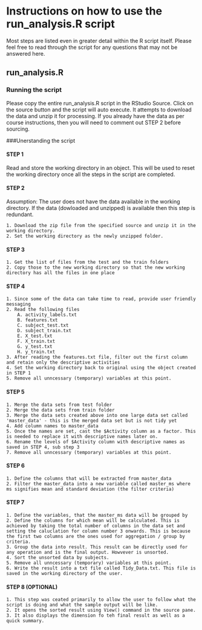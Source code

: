 # Instructions on how to use the run_analysis.R script

Most steps are listed even in greater detail within the R script itself. Please feel free to read through the script for any questions that may not be answered here.

## run_analysis.R
### Running the script
Please copy the entire run_analysis.R script in the RStudio Source. Click on the source button and the script will auto execute.
It attempts to download the data and unzip it for processing. If you already have the data as per course instructions, then you will need to comment out 
STEP 2 before sourcing.

###Unerstanding the script
#### STEP 1
Read and store the working directory in an object. This will be used to reset the working directory once all the steps in the script are completed.

#### STEP 2
Assumption: The user does not have the data available in the working directory. If the data (dowloaded and unzipped) is available then this step is redundant.

	1. Download the zip file from the specified source and unzip it in the working directory.
	2. Set the working directory as the newly unzipped folder.

#### STEP 3
	1. Get the list of files from the test and the train folders
	2. Copy those to the new working directory so that the new working directory has all the files in one place
	
#### STEP 4
	1. Since some of the data can take time to read, provide user friendly messaging
	2. Read the following files	
		A. activity_labels.txt
		B. features.txt
		C. subject_test.txt
		D. subject_train.txt
		E. X_test.txt
		F. X_train.txt
		G. y_test.txt
		H. y_train.txt
	3. After reading the features.txt file, filter out the first column and retain only the descriptive activities
	4. Set the working directory back to original using the object created in STEP 1
	5. Remove all unncessary (temporary) variables at this point.
	
#### STEP 5
	1. Merge the data sets from test folder
	2. Merge the data sets from train folder
	3. Merge the data sets created above into one large data set called 'master_data' - this is the merged data set but is not tidy yet
	4. Add column names to master_data
	5. Once the names are set, cast the $Activity column as a factor. This is needed to replace it with descriptive names later on.
	6. Rename the levels of $Activity column with descriptive names as saved in STEP 4, sub step 3
	7. Remove all unncessary (temporary) variables at this point.
	
#### STEP 6
	1. Define the columns that will be extracted from master_data
	2. Filter the master_data into a new variable called master_ms where ms signifies mean and standard deviation (the filter criteria)

#### STEP 7
	1. Define the variables, that the master_ms data will be grouped by
	2. Define the columns for which mean will be calculated. This is achieved by taking the total number of columns in the data set and setting the caluclation for column number 3 onwards. This is because the first two columns are the ones used for aggregation / group by criteria.
	3. Group the data into result. This result can be directly used for any operation and is the final output. Howvever is unsorted.
	4. Sort the unsorted data by subjects.
	5. Remove all unncessary (temporary) variables at this point.
	6. Write the result into a txt file called Tidy_Data.txt. This file is saved in the working directory of the user.

#### STEP 8 (OPTIONAL)
	1. This step was ceated primarily to allow the user to follow what the script is doing and what the sample output will be like.
	2. It opens the sorted result using View() command in the source pane.
	3. It also displays the dimension fo teh final result as well as a quick summary.
		


